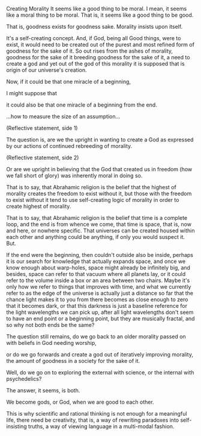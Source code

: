Creating Morality
It seems like a good thing to be moral. I mean, it seems like a moral thing to be moral. That is, it seems like a good thing to be good.

That is, goodness exists for goodness sake. Morality insists upon itself.

It's a self-creating concept. And, if God, being all Good things, were to exist, it would need to be created out of the purest and most refined form of goodness for the sake of it. So out rises from the ashes of morality, goodness for the sake of it breeding goodness for the sake of it, a need to create a god and yet out of the god of this morality it is supposed that is origin of our universe's creation.

Now, if it could be that one miracle of a beginning,

I might suppose that

it could also be that one miracle of a beginning from the end.

...how to measure the size of an assumption...

(Reflective statement, side 1)

The question is, are we the upright in wanting to create a God as expressed by our actions of continued rebreeding of morality.

(Reflective statement, side 2)

Or are we upright in believing that the God that created us in freedom (how we fall short of glory) was inherently moral in doing so.

That is to say, that Abrahamic religion is the belief that the highest of morality creates the freedom to exist without it, but those with the freedom to exist without it tend to use self-creating logic of morality in order to create highest of morality.

That is to say, that Abrahamic religion is the belief that time is a complete loop, and the end is from whence we come, that time is space, that is, now and here, or nowhere specific. That universes can be created housed within each other and anything could be anything, if only you would suspect it. But.

If the end were the beginning, then couldn't outside also be inside, perhaps it is our search for knowledge that actually expands space, and once we know enough about warp-holes, space might already be infinitely big, and besides, space can refer to that vacuum where all planets lay, or it could refer to the volume inside a box or an area between two chairs. Maybe it's only how we refer to things that improves with time, and what we currently refer to as the edge of the universe is actually just a distance so far that the chance light makes it to you from there becomes as close enough to zero that it becomes dark, or that this darkness is just a baseline reference for the light wavelengths we can pick up, after all light wavelengths don't seem to have an end point or a beginning point, but they are musically fractal, and so why not both ends be the same?

The question still remains, do we go back to an older morality passed on with beliefs in God needing worship,

or do we go forwards and create a god out of iteratively improving morality, the amount of goodness in a society for the sake of it.

Well, do we go on to exploring the external with science, or the internal with psychedelics?

The answer, it seems, is both.

We become gods, or God, when we are good to each other.

This is why scientific and rational thinking is not enough for a meaningful life, there need be creativity, that is, a way of rewriting paradoxes into self-insisting truths, a way of viewing language in a multi-modal fashion.